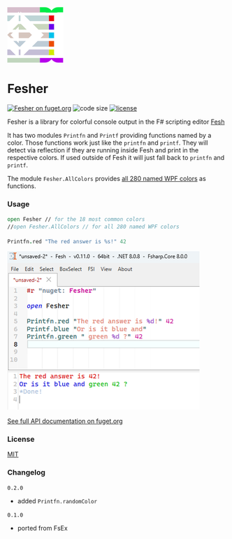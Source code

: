 ![Logo](https://raw.githubusercontent.com/goswinr/Fesher/main/Doc/logo128.png)
# Fesher

[![Fesher on fuget.org](https://www.fuget.org/packages/Fesher/badge.svg)](https://www.fuget.org/packages/Fesher)
![code size](https://img.shields.io/github/languages/code-size/goswinr/Fesher.svg)
[![license](https://img.shields.io/github/license/goswinr/Fesher)](LICENSE)


Fesher is a library for colorful console output in the F# scripting editor [Fesh](https://github.com/goswinr/Fesh)

It has two modules `Printfn` and `Printf` providing functions named by a color.
Those functions work just like the `printfn` and `printf`.
They will detect via reflection if they are running inside Fesh and print in the respective colors.
If used outside of Fesh it will just fall back to `printfn` and `printf`.

The module `Fesher.AllColors` provides [all 280 named WPF colors](https://learn.microsoft.com/en-us/dotnet/api/system.windows.media.colors) as functions.

### Usage

```fsharp
open Fesher // for the 18 most common colors
//open Fesher.AllColors // for all 280 named WPF colors

Printfn.red "The red answer is %s!" 42
```

![Screenshot](https://raw.githubusercontent.com/goswinr/Fesher/main/Doc/screen.png)

[See full API documentation on fuget.org](https://www.fuget.org/packages/Fesher)

### License
[MIT](https://raw.githubusercontent.com/goswinr/Fesher/main/LICENSE.md)

### Changelog
`0.2.0`
- added `Printfn.randomColor`

`0.1.0`
- ported from FsEx